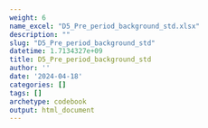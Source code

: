 ```yaml
---
weight: 6
name_excel: "D5_Pre_period_background_std.xlsx"
description: ""
slug: "D5_Pre_period_background_std"
datetime: 1.7134327e+09
title: D5_Pre_period_background_std
author: ''
date: '2024-04-18'
categories: []
tags: []
archetype: codebook
output: html_document
---
```


<div class="tabcontent"></div>
